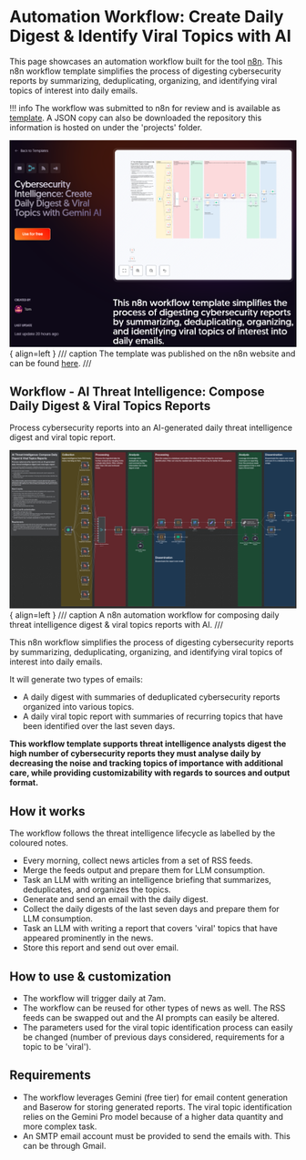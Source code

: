 # Automation Workflow: Create Daily Digest & Identify Viral Topics with AI
This page showcases an automation workflow built for the tool [n8n](https://n8n.io/). This n8n workflow template simplifies the process of digesting cybersecurity reports by summarizing, deduplicating, organizing, and identifying viral topics of interest into daily emails.

!!! info
    The workflow was submitted to n8n for review and is available as [template](https://n8n.io/workflows/7608-cybersecurity-intelligence-create-daily-digest-and-viral-topics-with-gemini-ai/). A JSON copy can also be downloaded the repository this information is hosted on under the 'projects' folder.
    

![n8n template](../../media//n8n_cti_digest_template.png){ align=left }
/// caption
The template was published on the n8n website and can be found [here](https://creators.n8n.io/workflows/7608). 
///

## Workflow - AI Threat Intelligence: Compose Daily Digest & Viral Topics Reports

Process cybersecurity reports into an AI-generated daily threat intelligence digest and viral topic report.

![Workflow](../../media/n8n_cti_digest.png){ align=left }
/// caption
A n8n automation workflow for composing daily threat intelligence digest & viral topics reports with AI.
///

This n8n workflow simplifies the process of digesting cybersecurity reports by summarizing, deduplicating, organizing, and identifying viral topics of interest into daily emails. 

It will generate two types of emails:
- A daily digest with summaries of deduplicated cybersecurity reports organized into various topics.
- A daily viral topic report with summaries of recurring topics that have been identified over the last seven days. 


**This workflow template supports threat intelligence analysts digest the high number of cybersecurity reports they must analyse daily by decreasing the noise and tracking topics of importance with additional care, while providing customizability with regards to sources and output format.**

## How it works
The workflow follows the threat intelligence lifecycle as labelled by the coloured notes.
- Every morning, collect news articles from a set of RSS feeds.
- Merge the feeds output and prepare them for LLM consumption.
- Task an LLM with writing an intelligence briefing that summarizes, deduplicates, and organizes the topics.
- Generate and send an email with the daily digest.
- Collect the daily digests of the last seven days and prepare them for LLM consumption.
- Task an LLM with writing a report that covers 'viral' topics that have appeared prominently in the news. 
- Store this report and send out over email.

## How to use & customization
- The workflow will trigger daily at 7am. 
- The workflow can be reused for other types of news as well. The RSS feeds can be swapped out and the AI prompts can easily be altered. 
- The parameters used for the viral topic identification process can easily be changed (number of previous days considered, requirements for a topic to be 'viral').

## Requirements
- The workflow leverages Gemini (free tier) for email content generation and Baserow for storing generated reports. The viral topic identification relies on the Gemini Pro model because of a higher data quantity and more complex task.
- An SMTP email account must be provided to send the emails with. This can be through Gmail. 